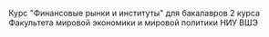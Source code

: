 Курс "Финансовые рынки и институты" для бакалавров 2 курса Факультета мировой экономики и мировой политики НИУ ВШЭ
